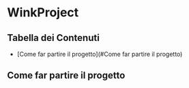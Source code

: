 # WinkProject
## Tabella dei Contenuti
* [Come far partire il progetto](#Come far partire il progetto)

## Come far partire il progetto
